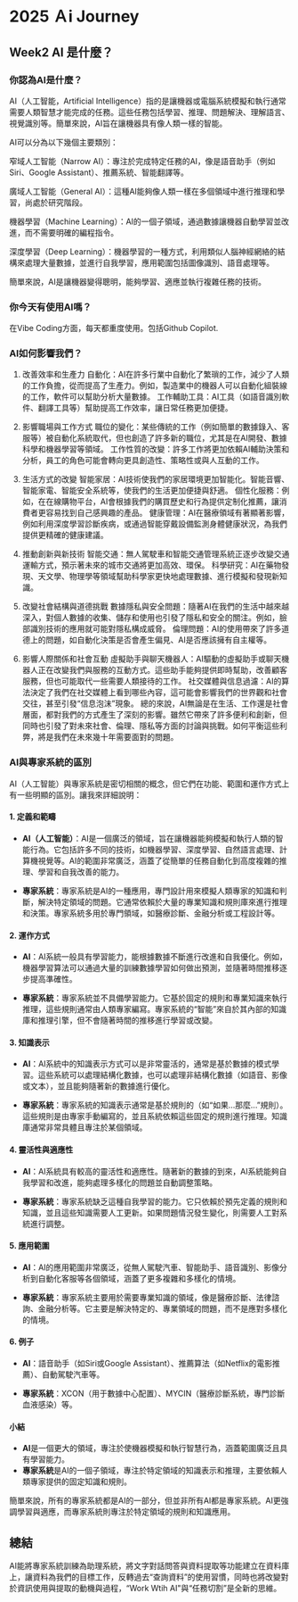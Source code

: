 # 2025 Ａi Journey

## Week2 AI 是什麼？

### 你認為AI是什麼？
AI（人工智能，Artificial Intelligence）指的是讓機器或電腦系統模擬和執行通常需要人類智慧才能完成的任務。這些任務包括學習、推理、問題解決、理解語言、視覺識別等。簡單來說，AI旨在讓機器具有像人類一樣的智能。

AI可以分為以下幾個主要類別：

窄域人工智能（Narrow AI）：專注於完成特定任務的AI，像是語音助手（例如Siri、Google Assistant）、推薦系統、智能翻譯等。

廣域人工智能（General AI）：這種AI能夠像人類一樣在多個領域中進行推理和學習，尚處於研究階段。

機器學習（Machine Learning）：AI的一個子領域，通過數據讓機器自動學習並改進，而不需要明確的編程指令。

深度學習（Deep Learning）：機器學習的一種方式，利用類似人腦神經網絡的結構來處理大量數據，並進行自我學習，應用範圍包括圖像識別、語音處理等。

簡單來說，AI是讓機器變得聰明，能夠學習、適應並執行複雜任務的技術。


### 你今天有使用AI嗎？
在Vibe Coding方面，每天都重度使用。包括Github Copilot.


### AI如何影響我們？

1. 改善效率和生產力
自動化：AI在許多行業中自動化了繁瑣的工作，減少了人類的工作負擔，從而提高了生產力。例如，製造業中的機器人可以自動化組裝線的工作，軟件可以幫助分析大量數據。
工作輔助工具：AI工具（如語音識別軟件、翻譯工具等）幫助提高工作效率，讓日常任務更加便捷。

2. 影響職場與工作方式
職位的變化：某些傳統的工作（例如簡單的數據錄入、客服等）被自動化系統取代，但也創造了許多新的職位，尤其是在AI開發、數據科學和機器學習等領域。
工作性質的改變：許多工作將更加依賴AI輔助決策和分析，員工的角色可能會轉向更具創造性、策略性或與人互動的工作。

3. 生活方式的改變
智能家居：AI技術使我們的家居環境更加智能化。智能音響、智能家電、智能安全系統等，使我們的生活更加便捷與舒適。
個性化服務：例如，在在線購物平台，AI會根據我們的購買歷史和行為提供定制化推薦，讓消費者更容易找到自己感興趣的產品。
健康管理：AI在醫療領域有著顯著影響，例如利用深度學習診斷疾病，或通過智能穿戴設備監測身體健康狀況，為我們提供更精確的健康建議。

4. 推動創新與新技術
智能交通：無人駕駛車和智能交通管理系統正逐步改變交通運輸方式，預示著未來的城市交通將更加高效、環保。
科學研究：AI在藥物發現、天文學、物理學等領域幫助科學家更快地處理數據、進行模擬和發現新知識。

5. 改變社會結構與道德挑戰
數據隱私與安全問題：隨著AI在我們的生活中越來越深入，對個人數據的收集、儲存和使用也引發了隱私和安全的關注。例如，臉部識別技術的應用就可能對隱私構成威脅。
倫理問題：AI的使用帶來了許多道德上的問題，如自動化決策是否會產生偏見、AI是否應該擁有自主權等。

6. 影響人際關係和社會互動
虛擬助手與聊天機器人：AI驅動的虛擬助手或聊天機器人正在改變我們與服務的互動方式。這些助手能夠提供即時幫助，改善顧客服務，但也可能取代一些需要人類接待的工作。
社交媒體與信息過濾：AI的算法決定了我們在社交媒體上看到哪些內容，這可能會影響我們的世界觀和社會交往，甚至引發“信息泡沫”現象。
總的來說，AI無論是在生活、工作還是社會層面，都對我們的方式產生了深刻的影響。雖然它帶來了許多便利和創新，但同時也引發了對未來社會、倫理、隱私等方面的討論與挑戰。如何平衡這些利弊，將是我們在未來幾十年需要面對的問題。

### AI與專家系統的區別
AI（人工智能）與專家系統是密切相關的概念，但它們在功能、範圍和運作方式上有一些明顯的區別。讓我來詳細說明：

#### 1. **定義和範疇**
   - **AI（人工智能）**：AI是一個廣泛的領域，旨在讓機器能夠模擬和執行人類的智能行為。它包括許多不同的技術，如機器學習、深度學習、自然語言處理、計算機視覺等。AI的範圍非常廣泛，涵蓋了從簡單的任務自動化到高度複雜的推理、學習和自我改善的能力。
   
   - **專家系統**：專家系統是AI的一種應用，專門設計用來模擬人類專家的知識和判斷，解決特定領域的問題。它通常依賴於大量的專業知識和規則庫來進行推理和決策。專家系統多用於專門領域，如醫療診斷、金融分析或工程設計等。

#### 2. **運作方式**
   - **AI**：AI系統一般具有學習能力，能根據數據不斷進行改進和自我優化。例如，機器學習算法可以通過大量的訓練數據學習如何做出預測，並隨著時間推移逐步提高準確性。
   
   - **專家系統**：專家系統並不具備學習能力。它基於固定的規則和專業知識來執行推理，這些規則通常由人類專家編寫。專家系統的“智能”來自於其內部的知識庫和推理引擎，但不會隨著時間的推移進行學習或改變。

#### 3. **知識表示**
   - **AI**：AI系統中的知識表示方式可以是非常靈活的，通常是基於數據的模式學習。這些系統可以處理結構化數據，也可以處理非結構化數據（如語音、影像或文本），並且能夠隨著新的數據進行優化。
   
   - **專家系統**：專家系統的知識表示通常是基於規則的（如“如果...那麼...”規則）。這些規則是由專家手動編寫的，並且系統依賴這些固定的規則進行推理。知識庫通常非常具體且專注於某個領域。

#### 4. **靈活性與適應性**
   - **AI**：AI系統具有較高的靈活性和適應性。隨著新的數據的到來，AI系統能夠自我學習和改進，能夠處理多樣化的問題並自動調整策略。
   
   - **專家系統**：專家系統缺乏這種自我學習的能力。它只依賴於預先定義的規則和知識，並且這些知識需要人工更新。如果問題情況發生變化，則需要人工對系統進行調整。

#### 5. **應用範圍**
   - **AI**：AI的應用範圍非常廣泛，從無人駕駛汽車、智能助手、語音識別、影像分析到自動化客服等各個領域，涵蓋了更多複雜和多樣化的情境。
   
   - **專家系統**：專家系統主要用於需要專業知識的領域，像是醫療診斷、法律諮詢、金融分析等。它主要是解決特定的、專業領域的問題，而不是應對多樣化的情境。

#### 6. **例子**
   - **AI**：語音助手（如Siri或Google Assistant）、推薦算法（如Netflix的電影推薦）、自動駕駛汽車等。
   
   - **專家系統**：XCON（用于數據中心配置）、MYCIN（醫療診斷系統，專門診斷血液感染）等。

#### 小結

- **AI**是一個更大的領域，專注於使機器模擬和執行智慧行為，涵蓋範圍廣泛且具有學習能力。
- **專家系統**是AI的一個子領域，專注於特定領域的知識表示和推理，主要依賴人類專家提供的固定知識和規則。

簡單來說，所有的專家系統都是AI的一部分，但並非所有AI都是專家系統。AI更強調學習與適應，而專家系統則專注於特定領域的規則和知識應用。


## 總結
AI能將專家系統訓練為助理系統，將文字對話問答與資料提取等功能建立在資料庫上，讓資料為我們的目標工作，反轉過去“查詢資料”的使用習慣，同時也將改變對於資訊使用與提取的動機與過程，“Work Wtih AI"與“任務切割”是全新的思維。
